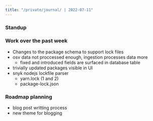 ```yaml
---
title: "/private/journal/ | 2022-07-11"
---
```


### Standup
### Work over the past week
- Changes to the package schema to support lock files
- osv data not proccessed enough, ingestion processes data more
	- fixed and introduced fields are surfaced in database table
- trivially updated packages visible in UI
- snyk nodejs lockfile parser
	- yarn.lock (1 and 2)
	- package-lock.json

### Roadmap planning
- blog post writting process
- new theme for blogging

